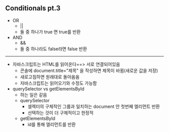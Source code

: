 ## Conditionals pt.3

- OR
  - ||
  - 둘 중 하나가 true 면 true를 반환
- AND
  - &&
  - 둘 중 하나라도 false라면 false 반환





------

- 자바스크립트는 HTML를 읽어온다==> 서로 연결되어있음
  - 콘솔에 document.title="제목" 을 작성하면 제목이 바뀜(새로운 값을 저장)
  - 새로고침하면 원래대로 돌아옴옴
  - 자바스크립트는 읽어오기와 수정도 가능함
- querySelector vs getElementsById
  - 하는 일은 같음
  - querySelector
    - 셀렉터의 구체적인 그룹과 일치하는 document 안 첫번째 엘리먼트 반환
    - 선택하는 것이 더 구체적이고 한정적
  - getElementsById
    - id를 통해 엘리먼트를 반환


